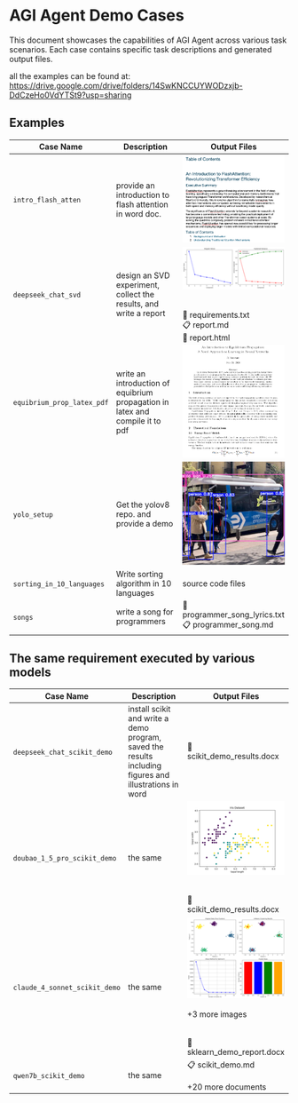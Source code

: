 # AGI Agent Demo Cases

This document showcases the capabilities of AGI Agent across various task scenarios. Each case contains specific task descriptions and generated output files.

all the examples can be found at: 
https://drive.google.com/drive/folders/14SwKNCCUYWODzxjb-DdCzeHo0VdYTSt9?usp=sharing

## Examples

| Case Name | Description | Output Files |
|-----------|-------------|--------------|
| `intro_flash_atten` | provide an introduction to flash attention in word doc. |  <img src="images/flash_atten_report.png" alt="flash_atten_report.png" width="200"> |
| `deepseek_chat_svd` | design an SVD experiment, collect the results, and write a report | <img src="images/svd_results.png" alt="svd_results.png" width="200"><br/><br/><br/>📁 requirements.txt<br/>📋 report.md<br/>📁 report.html |
| `equibrium_prop_latex_pdf` | write an introduction of equibrium propagation in latex and compile it to pdf | <img src="images/eq_pdf.png" alt="eq_pdf.png" width="200"> |
| `yolo_setup` | Get the yolov8 repo. and provide a demo| <img src="images/yolodemo.png" alt="yolodemo.png" width="200"> |
| `sorting_in_10_languages` | Write sorting algorithm in 10 languages | source code files|
| `songs` | write a song for programmers | 📁 programmer_song_lyrics.txt<br/>📋 programmer_song.md|

## The same requirement executed by various models
| Case Name | Description | Output Files |
|-----------|-------------|--------------|
| `deepseek_chat_scikit_demo` | install scikit and write a demo program, saved the results including figures and illustrations in word | 📝 scikit_demo_results.docx |
| `doubao_1_5_pro_scikit_demo` | the same | <img src="images/iris_scatter_plot.png" alt="iris_scatter_plot.png" width="200"><br/><br/><br/>📝 scikit_demo_results.docx |
| `claude_4_sonnet_scikit_demo` | the same| <img src="images/clustering_results.png" alt="clustering_results.png" width="200"><br/><br/>+3 more images<br/><br/><br/>📝 sklearn_demo_report.docx |
| `qwen7b_scikit_demo` | the same | 📋 scikit_demo.md<br/><br/>+20 more documents |

